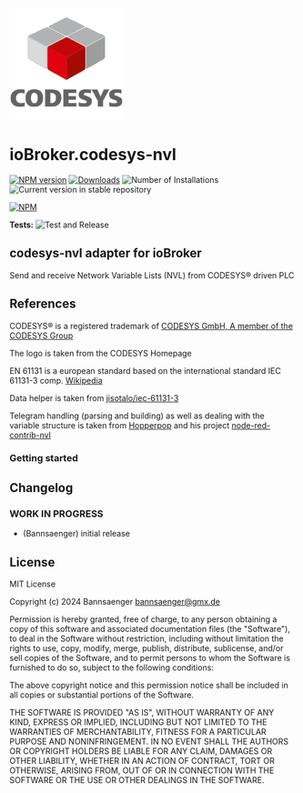 ![Logo](admin/codesys-nvl.png)

# ioBroker.codesys-nvl

[![NPM version](https://img.shields.io/npm/v/iobroker.codesys-nvl.svg)](https://www.npmjs.com/package/iobroker.codesys-nvl)
[![Downloads](https://img.shields.io/npm/dm/iobroker.codesys-nvl.svg)](https://www.npmjs.com/package/iobroker.codesys-nvl)
![Number of Installations](https://iobroker.live/badges/codesys-nvl-installed.svg)
![Current version in stable repository](https://iobroker.live/badges/codesys-nvl-stable.svg)

[![NPM](https://nodei.co/npm/iobroker.codesys-nvl.png?downloads=true)](https://nodei.co/npm/iobroker.codesys-nvl/)

**Tests:** ![Test and Release](https://github.com/Bannsaenger/ioBroker.codesys-nvl/workflows/Test%20and%20Release/badge.svg)

## codesys-nvl adapter for ioBroker

Send and receive Network Variable Lists (NVL) from CODESYS® driven PLC

## References

CODESYS® is a registered trademark of [CODESYS GmbH, A member of the CODESYS Group](https://www.codesys.com)

The logo is taken from the CODESYS Homepage

EN 61131 is a european standard based on the international standard IEC 61131-3 comp. [Wikipedia](https://en.wikipedia.org/wiki/IEC_61131-3)

Data helper is taken from [jisotalo/iec-61131-3](https://github.com/jisotalo/iec-61131-3)

Telegram handling (parsing and building) as well as dealing with the variable structure is taken from [Hopperpop](https://github.com/Hopperpop) and his project [node-red-contrib-nvl](https://github.com/Hopperpop/node-red-contrib-nvl)

### Getting started

## Changelog

<!--
	Placeholder for the next version (at the beginning of the line):
	### **WORK IN PROGRESS**
-->

### **WORK IN PROGRESS**

-   (Bannsaenger) initial release

## License

MIT License

Copyright (c) 2024 Bannsaenger <bannsaenger@gmx.de>

Permission is hereby granted, free of charge, to any person obtaining a copy
of this software and associated documentation files (the "Software"), to deal
in the Software without restriction, including without limitation the rights
to use, copy, modify, merge, publish, distribute, sublicense, and/or sell
copies of the Software, and to permit persons to whom the Software is
furnished to do so, subject to the following conditions:

The above copyright notice and this permission notice shall be included in all
copies or substantial portions of the Software.

THE SOFTWARE IS PROVIDED "AS IS", WITHOUT WARRANTY OF ANY KIND, EXPRESS OR
IMPLIED, INCLUDING BUT NOT LIMITED TO THE WARRANTIES OF MERCHANTABILITY,
FITNESS FOR A PARTICULAR PURPOSE AND NONINFRINGEMENT. IN NO EVENT SHALL THE
AUTHORS OR COPYRIGHT HOLDERS BE LIABLE FOR ANY CLAIM, DAMAGES OR OTHER
LIABILITY, WHETHER IN AN ACTION OF CONTRACT, TORT OR OTHERWISE, ARISING FROM,
OUT OF OR IN CONNECTION WITH THE SOFTWARE OR THE USE OR OTHER DEALINGS IN THE
SOFTWARE.
